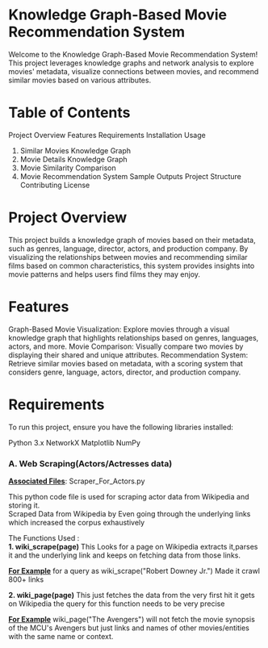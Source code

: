 # Knowledge Graph-Based Movie Recommendation System

Welcome to the Knowledge Graph-Based Movie Recommendation System! This project leverages knowledge graphs and network analysis to explore movies' metadata, visualize connections between movies, and recommend similar movies based on various attributes.

# Table of Contents

Project Overview
Features
Requirements
Installation
Usage
1. Similar Movies Knowledge Graph
2. Movie Details Knowledge Graph
3. Movie Similarity Comparison
4. Movie Recommendation System
Sample Outputs
Project Structure
Contributing
License


# Project Overview
This project builds a knowledge graph of movies based on their metadata, such as genres, language, director, actors, and production company. By visualizing the relationships between movies and recommending similar films based on common characteristics, this system provides insights into movie patterns and helps users find films they may enjoy.

# Features
Graph-Based Movie Visualization: Explore movies through a visual knowledge graph that highlights relationships based on genres, languages, actors, and more.
Movie Comparison: Visually compare two movies by displaying their shared and unique attributes.
Recommendation System: Retrieve similar movies based on metadata, with a scoring system that considers genre, language, actors, director, and production company.

# Requirements
To run this project, ensure you have the following libraries installed:

Python 3.x
NetworkX
Matplotlib
NumPy

### A. Web Scraping(Actors/Actresses data)

<b><u>Associated Files</u></b>: Scraper_For_Actors.py   

This python code file is used for scraping actor data from Wikipedia and storing it.    
Scraped Data from Wikipedia by Even going through the underlying links which increased the corpus exhaustively

The Functions Used :   
<b>1. wiki_scrape(page)</b>
This Looks for a page on Wikipedia
extracts it,parses it and the underlying link and keeps on fetching data from those links. 

<b><u>For Example</u></b> for a query as wiki_scrape("Robert Downey Jr.") Made it crawl 800+ links

<b>2. wiki_page(page)</b>
This just fetches the data from the very first hit it gets on Wikipedia
the query for this function needs to be very precise

<b><u>For Example</u></b> wiki_page("The Avengers") will not fetch the movie synopsis of the MCU's Avengers but just links and names of other movies/entities with the same name or context.
